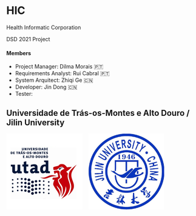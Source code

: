 # HIC
Health Informatic Corporation

DSD 2021 Project  

#### Members
* Project Manager: Dilma Morais :portugal:
* Requirements Analyst: Rui Cabral :portugal:
* System Arquitect: Zhiqi Ge  :cn:
* Developer: Jin Dong  :cn:
* Tester:   

## Universidade de Trás-os-Montes e Alto Douro / Jilin University
<img src="Images/utad.jpg" width="200"> &nbsp;&nbsp; <img src="Images/Jilin University.jpg" width="200">
